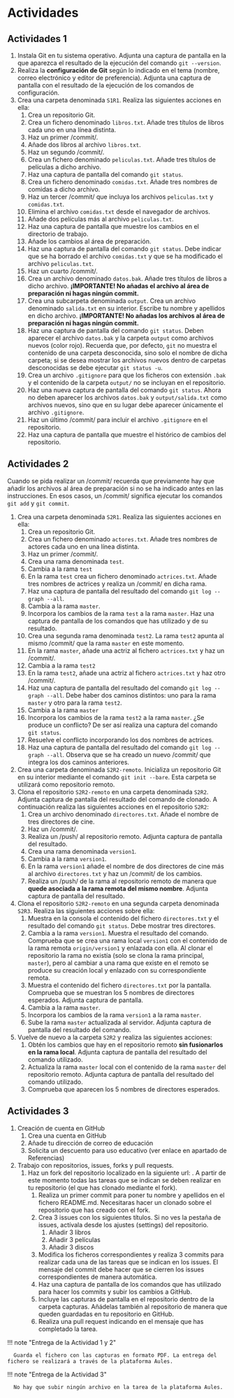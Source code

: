 # Actividades

## Actividades 1

1.  Instala Git en tu sistema operativo. Adjunta una captura de pantalla en la que aparezca el resultado de la ejecución del comando `git --version`.
2.  Realiza la **configuración de Git** según lo indicado en el tema (nombre, correo electrónico y editor de preferencia). Adjunta una captura de pantalla con el resultado de la ejecución de los comandos de configuración.
3.  Crea una carpeta denominada `S1R1`. Realiza las siguientes acciones en ella:
    1. Crea un repositorio Git.
    2. Crea un fichero denominado `libros.txt`. Añade tres títulos de libros cada uno en una línea distinta.
    3. Haz un primer /commit/.
    4. Añade dos libros al archivo `libros.txt`.
    5. Haz un segundo /commit/.
    6. Crea un fichero denominado `peliculas.txt`. Añade tres títulos de películas a dicho archivo.
    7. Haz una captura de pantalla del comando `git status`.
    8. Crea un fichero denominado `comidas.txt`. Añade tres nombres de comidas a dicho archivo.
    9. Haz un tercer /commit/ que incluya los archivos `peliculas.txt` y `comidas.txt`.
    10. Elimina el archivo `comidas.txt` desde el navegador de archivos.
    11. Añade dos películas más al archivo `peliculas.txt`.
    12. Haz una captura de pantalla que muestre los cambios en el directorio de trabajo.
    13. Añade los cambios al área de preparación.
    14. Haz una captura de pantalla del comando `git status`. Debe indicar que se ha borrado el archivo `comidas.txt` y que se ha modificado el archivo `peliculas.txt`.
    15. Haz un cuarto /commit/.
    16. Crea un archivo denominado `datos.bak`. Añade tres títulos de libros a dicho archivo. **¡IMPORTANTE! No añadas el archivo al área de preparación ni hagas ningún commit.**
    17. Crea una subcarpeta denominada `output`. Crea un archivo denominado `salida.txt` en su interior. Escribe tu nombre y apellidos en dicho archivo. **¡IMPORTANTE! No añadas los archivos al área de preparación ni hagas ningún commit.**
    18. Haz una captura de pantalla del comando `git status`. Deben aparecer el archivo `datos.bak` y la carpeta `output` como archivos nuevos (color rojo). Recuerda que, por defecto, `git` no muestra el contenido de una carpeta desconocida, sino solo el nombre de dicha carpeta; si se desea mostrar los archivos nuevos dentro de carpetas desconocidas se debe ejecutar `git status -u`.
    19. Crea un archivo `.gitignore` para que los ficheros con extensión `.bak` y el contenido de la carpeta `output/` no se incluyan en el repositorio.
    20. Haz una nueva captura de pantalla del comando `git status`. Ahora no deben aparecer los archivos `datos.bak` y `output/salida.txt` como archivos nuevos, sino que en su lugar debe aparecer únicamente el archivo `.gitignore`.
    21. Haz un último /commit/ para incluir el archivo `.gitignore` en el repositorio.
    22. Haz una captura de pantalla que muestre el histórico de cambios del repositorio.

## Actividades 2

Cuando se pida realizar un /commit/ recuerda que previamente hay que añadir los archivos al área de preparación si no se ha indicado antes en las instrucciones. En esos casos, un /commit/ significa ejecutar los comandos `git add` y `git commit`.

1. Crea una carpeta denominada `S2R1`. Realiza las siguientes acciones en ella:
   1. Crea un repositorio Git.
   2. Crea un fichero denominado `actores.txt`. Añade tres nombres de actores cada uno en una línea distinta.
   3. Haz un primer /commit/.
   4. Crea una rama denominada `test`.
   5. Cambia a la rama `test`
   6. En la rama `test` crea un fichero denominado `actrices.txt`. Añade tres nombres de actrices y realiza un /commit/ en dicha rama.
   7. Haz una captura de pantalla del resultado del comando `git log --graph --all`.
   8. Cambia a la rama `master`.
   9. Incorpora los cambios de la rama `test` a la rama `master`. Haz una captura de pantalla de los comandos que has utilizado y de su resultado.
   10. Crea una segunda rama denominada `test2`. La rama `test2` apunta al mismo /commit/ que la rama `master` en este momento.
   11. En la rama `master`, añade una actriz al fichero `actrices.txt` y haz un /commit/.
   12. Cambia a la rama `test2`
   13. En la rama `test2`, añade una actriz al fichero `actrices.txt` y haz otro /commit/.
   14. Haz una captura de pantalla del resultado del comando `git log --graph --all`. Debe haber dos caminos distintos: uno para la rama `master` y otro para la rama `test2`.
   15. Cambia a la rama `master`
   16. Incorpora los cambios de la rama `test2` a la rama `master`. ¿Se produce un conflicto? De ser así realiza una captura del comando `git status`.
   17. Resuelve el conflicto incorporando los dos nombres de actrices.
   18. Haz una captura de pantalla del resultado del comando `git log --graph --all`. Observa que se ha creado un nuevo /commit/ que integra los dos caminos anteriores.
2. Crea una carpeta denominada `S2R2-remoto`. Inicializa un repositorio Git en su interior mediante el comando `git init --bare`. Esta carpeta se utilizará como repositorio remoto.
3. Clona el repositorio `S2R2-remoto` en una carpeta denominada `S2R2`. Adjunta captura de pantalla del resultado del comando de clonado. A continuación realiza las siguientes acciones en el repositorio `S2R2`:
   1. Crea un archivo denominado `directores.txt`. Añade el nombre de tres directores de cine.
   2. Haz un /commit/.
   3. Realiza un /push/ al repositorio remoto. Adjunta captura de pantalla del resultado.
   4. Crea una rama denominada `version1`.
   5. Cambia a la rama `version1`.
   6. En la rama `version1` añade el nombre de dos directores de cine más al archivo `directores.txt` y haz un /commit/ de los cambios.
   7. Realiza un /push/ de la rama al repositorio remoto de manera que **quede asociada a la rama remota del mismo nombre**. Adjunta captura de pantalla del resultado.
4. Clona el repositorio `S2R2-remoto` en una segunda carpeta denominada `S2R3`. Realiza las siguientes acciones sobre ella:
   1. Muestra en la consola el contenido del fichero `directores.txt` y el resultado del comando `git status`. Debe mostrar tres directores.
   2. Cambia a la rama `version1`. Muestra el resultado del comando. Comprueba que se crea una rama local `version1` con el contenido de la rama remota `origin/version1` y enlazada con ella. Al clonar el repositorio la rama no existía (solo se clona la rama principal, `master`), pero al cambiar a una rama que existe en el remoto se produce su creación local y enlazado con su correspondiente remota.
   3. Muestra el contenido del fichero `directores.txt` por la pantalla. Comprueba que se muestran los 5 nombres de directores esperados. Adjunta captura de pantalla.
   4. Cambia a la rama `master`.
   5. Incorpora los cambios de la rama `version1` a la rama `master`.
   6. Sube la rama `master` actualizada al servidor. Adjunta captura de pantalla del resultado del comando.
5. Vuelve de nuevo a la carpeta `S2R2` y realiza las siguientes acciones:
   1. Obtén los cambios que hay en el repositorio remoto **sin fusionarlos en la rama local**. Adjunta captura de pantalla del resultado del comando utilizado.
   2. Actualiza la rama `master` local con el contenido de la rama `master` del repositorio remoto. Adjunta captura de pantalla del resultado del comando utilizado.
   3. Comprueba que aparecen los 5 nombres de directores esperados.

## Actividades 3

1. Creación de cuenta en GitHub
   1. Crea una cuenta en GitHub
   2. Añade tu dirección de correo de educación
   3. Solicita un descuento para uso educativo (ver enlace en apartado de Referencias)
2. Trabajo con repositorios, issues, forks y pull requests.
   1. Haz un fork del repositorio localizado en la siguiente url: . A partir de este momento todas las tareas que se indican se deben realizar en tu repositorio (el que has clonado mediante el fork).
      1. Realiza un primer commit para poner tu nombre y apellidos en el fichero README.md. Necesitaras hacer un clonado sobre el repositorio que has creado con el fork.
      2. Crea 3 issues con los siguientes títulos. Si no ves la pestaña de issues, actívala desde los ajustes (settings) del repositorio.
         1. Añadir 3 libros
         2. Añadir 3 películas
         3. Añadir 3 discos
      3. Modifica los ficheros correspondientes y realiza 3 commits para realizar cada una de las tareas que se indican en los issues. El mensaje del commit debe hacer que se cierren los issues correspondientes de manera automática.
      4. Haz una captura de pantalla de los comandos que has utilizado para hacer los commits y subir los cambios a GitHub.
      5. Incluye las capturas de pantalla en el repositorio dentro de la carpeta capturas. Añádelas también al repositorio de manera que queden guardadas en tu repositorio en GitHub.
      6. Realiza una pull request indicando en el mensaje que has completado la tarea.

!!! note "Entrega de la Actividad 1 y 2"

      Guarda el fichero con las capturas en formato PDF. La entrega del fichero se realizará a través de la plataforma Aules.

!!! note "Entrega de la Actividad 3"

      No hay que subir ningún archivo en la tarea de la plataforma Aules.
